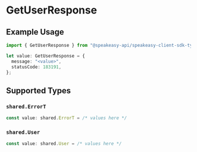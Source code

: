 # GetUserResponse

## Example Usage

```typescript
import { GetUserResponse } from "@speakeasy-api/speakeasy-client-sdk-typescript/sdk/models/operations";

let value: GetUserResponse = {
  message: "<value>",
  statusCode: 183191,
};
```

## Supported Types

### `shared.ErrorT`

```typescript
const value: shared.ErrorT = /* values here */
```

### `shared.User`

```typescript
const value: shared.User = /* values here */
```

